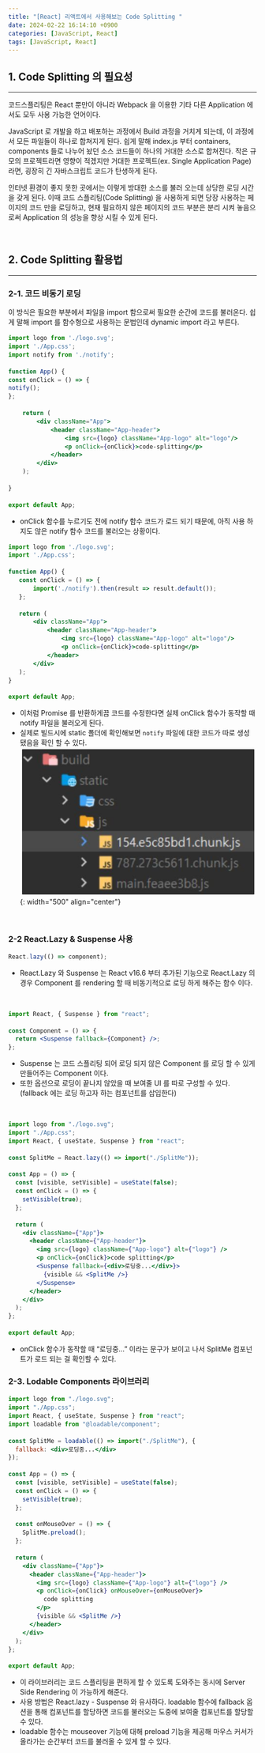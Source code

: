 ```yaml
---
title: "[React] 리액트에서 사용해보는 Code Splitting "
date: 2024-02-22 16:14:10 +0900
categories: [JavaScript, React]
tags: [JavaScript, React]
---
```


## 1. Code Splitting 의 필요성

---

코드스플리팅은 React 뿐만이 아니라 Webpack 을 이용한 기타 다른 Application 에서도 모두 사용 가능한 언어이다.

JavaScript 로 개발을 하고 배포하는 과정에서 Build 과정을 거치게 되는데, 이 과정에서 모든 파일들이 하나로 합쳐지게 된다. 쉽게 말해 index.js 부터 containers, components 들로 나누어 놨던 소스 코드들이 하나의 거대한 소스로 합쳐진다. 작은 규모의 프로젝트라면 영향이 적겠지만 거대한 프로젝트(ex. Single Application Page) 라면, 굉장히 긴 자바스크립트 코드가 탄생하게 된다.

인터넷 환경이 좋지 못한 곳에서는 이렇게 방대한 소스를 불러 오는데 상당한 로딩 시간을 갖게 된다. 이때 코드 스플리팅(Code Splitting) 을 사용하게 되면 당장 사용하는 페이지의 코드 만을 로딩하고, 현재 필요하지 않은 페이지의 코드 부분은 분리 시켜 놓음으로써 Application 의 성능을 향상 시킬 수 있게 된다.

 <br>
 
 ## 2. Code Splitting 활용법
 ---
 ### 2-1. 코드 비동기 로딩
 이 방식은 필요한 부분에서 파일을 import 함으로써 필요한 순간에 코드를 불러온다. 쉽게 말해 import 를 함수형으로 사용하는 문법인데 dynamic import 라고 부른다.
 
```jsx
import logo from './logo.svg';
import './App.css';
import notify from './notify';

function App() {
const onClick = () => {
notify();
};

    return (
        <div className="App">
            <header className="App-header">
                <img src={logo} className="App-logo" alt="logo"/>
                <p onClick={onClick}>code-splitting</p>
            </header>
        </div>
    );

}

export default App;
```

- onClick 함수를 누르기도 전에 notify 함수 코드가 로드 되기 때문에, 아직 사용 하지도 않은 notify 함수 코드를 불러오는 상황이다.


```jsx
import logo from './logo.svg';
import './App.css';

function App() {
   const onClick = () => {
       import('./notify').then(result => result.default());
   };

   return (
       <div className="App">
           <header className="App-header">
               <img src={logo} className="App-logo" alt="logo"/>
               <p onClick={onClick}>code-splitting</p>
           </header>
       </div>
   );
}

export default App;
```

- 이처럼 Promise 를 반환하게끔 코드를 수정한다면 실제 onClick 함수가 동작할 때 notify 파일을 불러오게 된다.
- 실제로 빌드시에 static 폴더에 확인해보면 `notify` 파일에 대한 코드가 따로 생성 됐음을 확인 할 수 있다.
  ![Currying Image](/assets/img/post_img/coding/react/code_splitting.JPG){: width="500" align="center"}

<br>

### 2-2 React.Lazy & Suspense 사용

```jsx
React.lazy(() => component);
```

- React.Lazy 와 Suspense 는 React v16.6 부터 추가된 기능으로 React.Lazy 의 경우 Component 를 rendering 할 때 비동기적으로 로딩 하게 해주는 함수 이다.

<br >

```jsx
import React, { Suspense } from "react";

const Component = () => {
  return <Suspense fallback={Component} />;
};
```

- Suspense 는 코드 스플리팅 되어 로딩 되지 않은 Component 를 로딩 할 수 있게 만들어주는 Component 이다.
- 또한 옵션으로 로딩이 끝나지 않았을 때 보여줄 UI 를 따로 구성할 수 있다. (fallback 에는 로딩 하고자 하는 컴포넌트를 삽입한다)

<br >

```jsx
import logo from "./logo.svg";
import "./App.css";
import React, { useState, Suspense } from "react";

const SplitMe = React.lazy(() => import("./SplitMe"));

const App = () => {
  const [visible, setVisible] = useState(false);
  const onClick = () => {
    setVisible(true);
  };

  return (
    <div className={"App"}>
      <header className={"App-header"}>
        <img src={logo} className={"App-logo"} alt={"logo"} />
        <p onClick={onClick}>code splitting</p>
        <Suspense fallback={<div>로딩중...</div>}>
          {visible && <SplitMe />}
        </Suspense>
      </header>
    </div>
  );
};

export default App;
```

- onClick 함수가 동작할 때 “로딩중…” 이라는 문구가 보이고 나서 SplitMe 컴포넌트가 로드 되는 걸 확인할 수 있다.

### 2-3. Lodable Components 라이브러리

```jsx
import logo from "./logo.svg";
import "./App.css";
import React, { useState, Suspense } from "react";
import loadable from "@loadable/component";

const SplitMe = loadable(() => import("./SplitMe"), {
  fallback: <div>로딩중...</div>
});

const App = () => {
  const [visible, setVisible] = useState(false);
  const onClick = () => {
    setVisible(true);
  };

  const onMouseOver = () => {
    SplitMe.preload();
  };

  return (
    <div className={"App"}>
      <header className={"App-header"}>
        <img src={logo} className={"App-logo"} alt={"logo"} />
        <p onClick={onClick} onMouseOver={onMouseOver}>
          code splitting
        </p>
        {visible && <SplitMe />}
      </header>
    </div>
  );
};

export default App;
```

- 이 라이브러리는 코드 스플리팅을 편하게 할 수 있도록 도와주는 동시에 Server Side Rendering 이 가능하게 해준다.
- 사용 방법은 React.lazy - Suspense 와 유사하다. loadable 함수에 fallback 옵션을 통해 컴포넌트를 할당하면 코드를 불러오는 도중에 보여줄 컴포넌트를 할당할 수 있다.
- loadable 함수는 mouseover 기능에 대해 preload 기능을 제공해 마우스 커서가 올라가는 순간부터 코드를 불러올 수 있게 할 수 있다.
